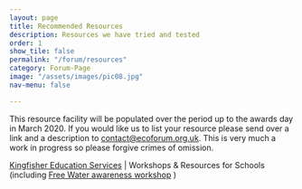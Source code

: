 ```yaml
---
layout: page
title: Recommended Resources
description: Resources we have tried and tested
order: 1
show_tile: false
permalink: "/forum/resources"
category: Forum-Page
image: "/assets/images/pic08.jpg"
nav-menu: false

---
```

This resource facility will be populated over the period up to the awards day in March 2020.  If you would like us to list your resource please send over a link and a description to [contact@ecoforum.org.uk](mailto:contact@ecoforum.org.uk).  This is very much a work in progress so please forgive crimes of omission.

[Kingfisher Education Services](https://www.kingfishereducation.co.uk)  | Workshops & Resources for Schools (including [Free Water awareness workshop](https://www.kingfishereducation.co.uk/workshops-for-schools/water-awareness "Water awareness workshop ") )